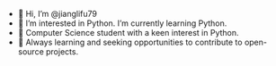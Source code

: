 - 👋 Hi, I’m @jianglifu79
- 👀 I’m interested in Python. I’m currently learning Python.
- 🌱 Computer Science student with a keen interest in Python.
- 👋 Always learning and seeking opportunities to contribute to open-source projects.
